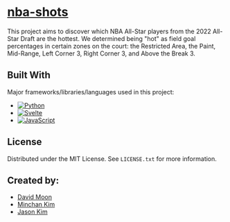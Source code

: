 <h1>
  <a href='https://m1nce.github.io/nba-shots/'>
    nba-shots
  </a>
</h1>
<p>
  This project aims to discover which NBA All-Star players from the 2022 All-Star Draft are the hottest. We determined being "hot" as field goal percentages in certain zones on the court: the Restricted Area, the Paint, Mid-Range, Left Corner 3, Right Corner 3, and Above the Break 3. 
</p>

## Built With

Major frameworks/libraries/languages used in this project:

* [![Python][Python]][Python-url]
* [![Svelte][Svelte.dev]][Svelte-url]
* [![JavaScript][Javascript]][Javascript-url]

<!-- LICENSE -->
## License

Distributed under the MIT License. See `LICENSE.txt` for more information.

<!-- CONTRIBUTORS -->
## Created by:
* [David Moon](https://github.com/D2jc)
* [Minchan Kim](https://github.com/m1nce)
* [Jason Kim](https://github.com/JasonKim18)

<!-- MARKDOWN LINKS & IMAGES -->
[Python]: https://img.shields.io/badge/python-3670A0?style=for-the-badge&logo=python&logoColor=ffdd54
[Python-url]: https://www.python.org/about/
[Javascript]: https://shields.io/badge/JavaScript-F7DF1E?logo=JavaScript&logoColor=000&style=flat-square
[Javascript-url]: https://www.javascript.com/
[Svelte.dev]: https://img.shields.io/badge/Svelte-4A4A55?style=for-the-badge&logo=svelte&logoColor=FF3E00
[Svelte-url]: https://svelte.dev/
